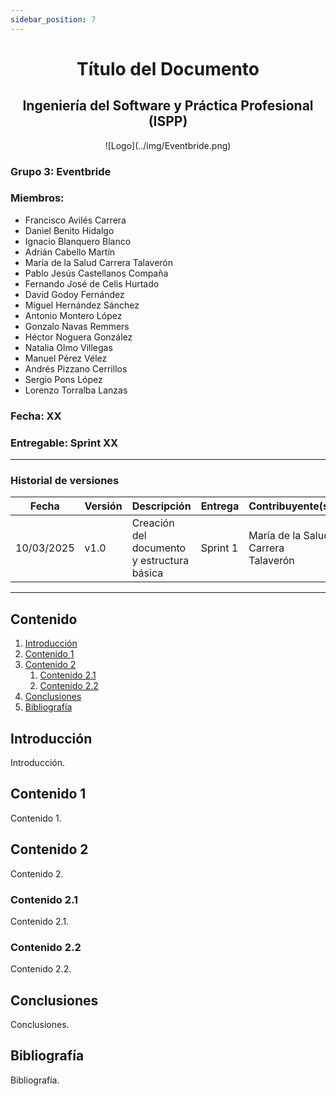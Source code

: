 ```yaml
---
sidebar_position: 7
---
```


# <center>Título del Documento</center>
## <center>Ingeniería del Software y Práctica Profesional (ISPP)</center>
<center>![Logo](../img/Eventbride.png)</center>

### Grupo 3: Eventbride

### Miembros:
- Francisco Avilés Carrera
- Daniel Benito Hidalgo
- Ignacio Blanquero Blanco
- Adrián Cabello Martín
- María de la Salud Carrera Talaverón
- Pablo Jesús Castellanos Compaña
- Fernando José de Celis Hurtado
- David Godoy Fernández
- Miguel Hernández Sánchez
- Antonio Montero López
- Gonzalo Navas Remmers
- Héctor Noguera González
- Natalia Olmo Villegas
- Manuel Pérez Vélez
- Andrés Pizzano Cerrillos
- Sergio Pons López
- Lorenzo Torralba Lanzas

### Fecha: XX

### Entregable: Sprint XX

---

### Historial de versiones

| Fecha      | Versión | Descripción                                | Entrega  | Contribuyente(s)                    |
|------------|---------|--------------------------------------------|----------|-------------------------------------|
| 10/03/2025 | v1.0    | Creación del documento y estructura básica | Sprint 1 | María de la Salud Carrera Talaverón |

---

## Contenido
1. [Introducción](#intro)
2. [Contenido 1](#id1)
3. [Contenido 2](#id2)
    1. [Contenido 2.1](#id21)
    2. [Contenido 2.2](#id22)
4. [Conclusiones](#concl)
5. [Bibliografía](#bib)


<div id='intro'></div>

## Introducción

Introducción.

<div id='id1'></div>

## Contenido 1

Contenido 1.

<div id='id2'></div>

## Contenido 2

Contenido 2.

<div id='id21'></div>

### Contenido 2.1

Contenido 2.1.

<div id='id22'></div>

### Contenido 2.2

Contenido 2.2.

<div id='concl'></div>

## Conclusiones

Conclusiones.

<div id='bib'></div>

## Bibliografía

Bibliografía.